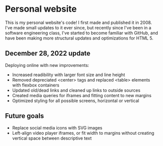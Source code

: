 # Personal website
This is my personal website's code! I first made and published it in 2008. I've made small updates to it ever since, but recently since I've been in a software engineering class, I've started to become familiar with GitHub, and have been making more structural updates and optimizations for HTML 5.

## December 28, 2022 update
Deploying online with new improvements:
* Increased readibility with larger font size and line height
* Removed depreciated &lt;center&gt; tags and replaced &lt;table&gt; elements with flexbox containers
* Updated old/dead links and cleaned up links to outside sources
* Created media queries for iframes and fitting content to new margins
* Optimized styling for all possible screens, horizontal or vertical

## Future goals
* Replace social media icons with SVG images
* Left-align video player iframes, or fit width to margins without creating vertical space between descriptive text
